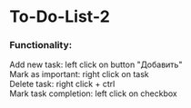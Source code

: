 # To-Do-List-2
### Functionality:
Add new task: left click on button "Добавить"<br/>
Mark as important: right click on task<br/>
Delete task: right click + ctrl<br/>
Mark task completion: left click on checkbox
